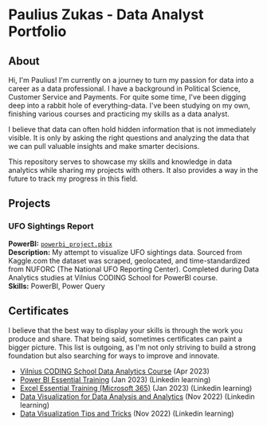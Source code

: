 # Paulius Zukas - Data Analyst Portfolio

## About

Hi, I'm Paulius! I'm currently on a journey to turn my passion for data into a career as a data professional. I have a background in Political Science, Customer Service and Payments. For quite some time, I've been digging deep into a rabbit hole of everything-data. I've been studying on my own, finishing various courses and practicing my skills as a data analyst.

I believe that data can often hold hidden information that is not immediately visible. It is only by asking the right questions and analyzing the data that we can pull valuable insights and make smarter decisions.

This repository serves to showcase my skills and knowledge in data analytics while sharing my projects with others. It also provides a way in the future to track my progress in this field.

## Projects

### UFO Sightings Report
**PowerBI:** [`powerbi_project.pbix`](https://github.com/pzukas-data/ufo_sightings_report/blob/main/powerbi_project.pbix)    
**Description:** My attempt to visualize UFO sightings data. Sourced from Kaggle.com the dataset was scraped, geolocated, and time-standardized from NUFORC (The National UFO Reporting Center). Completed during Data Analytics studies at Vilnius CODING School for PowerBI course.    
**Skills:** PowerBI, Power Query    



## Certificates
I believe that the best way to display your skills is through the work you produce and share. That being said, sometimes certificates can paint a bigger picture. This list is outgoing, as I'm not only striving to build a strong foundation but also searching for ways to improve and innovate.

- [Vilnius CODING School Data Analytics Course](https://drive.google.com/file/d/1_PYsBCNrQi55aFmplnrRZCs_xu3hDnhz/view?usp=sharing) (Apr 2023)
- [Power BI Essential Training](https://drive.google.com/file/d/1ajLlp4Y87nu15yESQBddONgrY4nLM2E7/view?usp=sharing) (Jan 2023) (Linkedin learning)
- [Excel Essential Training (Microsoft 365)](https://drive.google.com/file/d/1OcfLl0hBgJprQshkKSIsY21P_HwVrbEI/view?usp=sharing) (Jan 2023) (Linkedin learning)
- [Data Visualization for Data Analysis and Analytics](https://drive.google.com/file/d/1PaakFriC5wFw0G3GEVggXk_mR8LzneT1/view?usp=sharing) (Nov 2022) (Linkedin learning)
- [Data Visualization Tips and Tricks](https://drive.google.com/file/d/1c4a5gsKYJQWJTZIoaHAQ4KX6bAR5ii4C/view?usp=sharing) (Nov 2022) (Linkedin learning)
